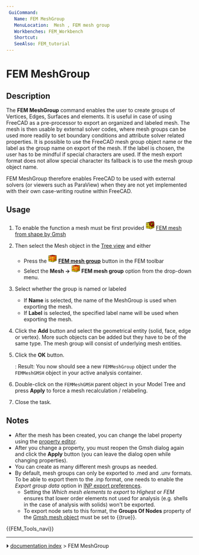 ```yaml
---
 GuiCommand:
   Name: FEM MeshGroup
   MenuLocation:  Mesh , FEM mesh group
   Workbenches: FEM_Workbench
   Shortcut: 
   SeeAlso: FEM_tutorial
---
```


# FEM MeshGroup

## Description

The **FEM MeshGroup** command enables the user to create groups of Vertices, Edges, Surfaces and elements. It is useful in case of using FreeCAD as a pre-processor to export an organized and labeled mesh. The mesh is then usable by external solver codes, where mesh groups can be used more readily to set boundary conditions and attribute solver related properties. It is possible to use the FreeCAD mesh group object name or the label as the group name on export of the mesh. If the label is chosen, the user has to be mindful if special characters are used. If the mesh export format does not allow special character its fallback is to use the mesh group object name.

FEM MeshGroup therefore enables FreeCAD to be used with external solvers (or viewers such as ParaView) when they are not yet implemented with their own case-writing routine within FreeCAD.

## Usage

1.  To enable the function a mesh must be first provided <img alt="" src=images/FEM_MeshGmshFromShape.svg  style="width:24px;"> [FEM mesh from shape by Gmsh](FEM_MeshGmshFromShape.md)
2.  Then select the Mesh object in the [Tree view](Tree_view.md) and either
    -   Press the **<img src="images/FEM_MeshGroup.svg" width=24px> [FEM mesh group](FEM_MeshGroup.md)** button in the FEM toolbar
    -   Select the **Mesh → <img src="images/FEM_MeshGroup.svg" width=24px> FEM mesh group** option from the drop-down menu.
3.  Select whether the group is named or labeled
    -   If **Name** is selected, the name of the MeshGroup is used when exporting the mesh.
    -   If **Label** is selected, the specified label name will be used when exporting the mesh.
4.  Click the **Add** button and select the geometrical entity (solid, face, edge or vertex). More such objects can be added but they have to be of the same type. The mesh group will consist of underlying mesh entities.
5.  Click the **OK** button.

    :   Result: You now should see a new `FEMMeshGroup` object under the `FEMMeshGMSH` object in your active analysis container.
6.  Double-click on the `FEMMeshGMSH` parent object in your Model Tree and press **Apply** to force a mesh recalculation / relabeling.
7.  Close the task.

## Notes

-   After the mesh has been created, you can change the label property using the [property editor](Property_editor.md).
-   After you change a property, you must reopen the Gmsh dialog again and click the **Apply** button (you can leave the dialog open while changing properties).
-   You can create as many different mesh groups as needed.
-   By default, mesh groups can only be exported to .med and .unv formats. To be able to export them to the .inp format, one needs to enable the *Export group data* option in [INP export preferences](Import_Export_Preferences#INP.md).
    -   Setting the *Which mesh elements to export* to *Highest* or *FEM* ensures that lower order elements not used for analysis (e.g. shells in the case of analysis with solids) won\'t be exported.
    -   To export node sets to this format, the **Groups Of Nodes** property of the [Gmsh mesh object](FEM_MeshGmshFromShape.md) must be set to {{true}}.




 {{FEM_Tools_navi}}



---
⏵ [documentation index](../README.md) > FEM MeshGroup
